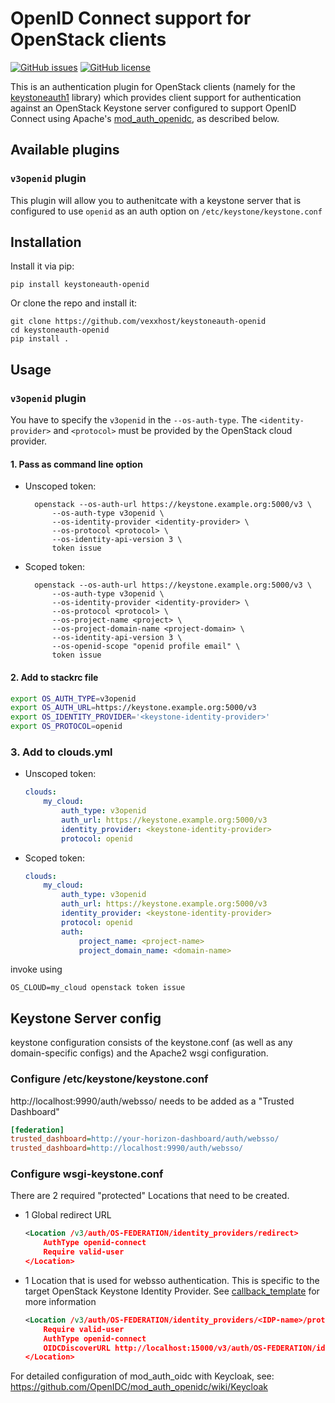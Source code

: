 # OpenID Connect support for OpenStack clients

[![GitHub issues](https://img.shields.io/github/issues/vexxhost/keystoneauth-openid.svg)](https://github.com/vexxhost/keystoneauth-openid/issues)
[![GitHub license](https://img.shields.io/badge/license-Apache%202-blue.svg)](https://raw.githubusercontent.com/vexxhost/keystoneauth-openid/master/LICENSE)

This is an authentication plugin for OpenStack clients (namely for
the [keystoneauth1](https://github.com/openstack/keystoneauth) library) which
provides client support for authentication against an OpenStack Keystone server
configured to support OpenID Connect using Apache's
[mod_auth_openidc](https://github.com/zmartzone/mod_auth_openidc), as described
below.

## Available plugins

### `v3openid` plugin

This plugin will allow you to authenitcate with a keystone server that is configured to use `openid` as an auth option on `/etc/keystone/keystone.conf`

## Installation

Install it via pip:

    pip install keystoneauth-openid

Or clone the repo and install it:

    git clone https://github.com/vexxhost/keystoneauth-openid
    cd keystoneauth-openid
    pip install .

## Usage

### `v3openid` plugin

You have to specify the `v3openid` in the `--os-auth-type`. The
`<identity-provider>` and `<protocol>` must be provided by the OpenStack cloud
provider.

#### 1. Pass as command line option
- Unscoped token:

        openstack --os-auth-url https://keystone.example.org:5000/v3 \
            --os-auth-type v3openid \
            --os-identity-provider <identity-provider> \
            --os-protocol <protocol> \
            --os-identity-api-version 3 \
            token issue

- Scoped token:

        openstack --os-auth-url https://keystone.example.org:5000/v3 \
            --os-auth-type v3openid \
            --os-identity-provider <identity-provider> \
            --os-protocol <protocol> \
            --os-project-name <project> \
            --os-project-domain-name <project-domain> \
            --os-identity-api-version 3 \
            --os-openid-scope "openid profile email" \
            token issue

#### 2. Add to stackrc file

```bash
export OS_AUTH_TYPE=v3openid
export OS_AUTH_URL=https://keystone.example.org:5000/v3
export OS_IDENTITY_PROVIDER='<keystone-identity-provider>'
export OS_PROTOCOL=openid

```

### 3. Add to clouds.yml

- Unscoped token:

    ```yaml
    clouds:
        my_cloud:
            auth_type: v3openid
            auth_url: https://keystone.example.org:5000/v3
            identity_provider: <keystone-identity-provider>
            protocol: openid
    ```

- Scoped token:

    ```yaml
    clouds:
        my_cloud:
            auth_type: v3openid
            auth_url: https://keystone.example.org:5000/v3
            identity_provider: <keystone-identity-provider>
            protocol: openid
            auth:
                project_name: <project-name>
                project_domain_name: <domain-name>
    ```

invoke using
```
OS_CLOUD=my_cloud openstack token issue
```

## Keystone Server config

keystone configuration consists of the keystone.conf (as well as any domain-specific configs) and the Apache2 wsgi configuration.

### Configure /etc/keystone/keystone.conf

http://localhost:9990/auth/websso/ needs to be added as a "Trusted Dashboard"

```ini
[federation]
trusted_dashboard=http://your-horizon-dashboard/auth/websso/
trusted_dashboard=http://localhost:9990/auth/websso/

```

### Configure wsgi-keystone.conf

There are 2 required "protected" Locations that need to be created.

* 1 Global redirect URL

    ```xml
    <Location /v3/auth/OS-FEDERATION/identity_providers/redirect>
        AuthType openid-connect
        Require valid-user
    </Location>
    ```

* 1 Location that is used for websso authentication. This is specific to the target OpenStack Keystone Identity Provider. See [callback_template](https://docs.openstack.org/keystone/latest/admin/federation/configure_federation.html#add-the-callback-template-websso) for more information

    ```xml
    <Location /v3/auth/OS-FEDERATION/identity_providers/<IDP-name>/protocols/openid/websso>
        Require valid-user
        AuthType openid-connect
        OIDCDiscoverURL http://localhost:15000/v3/auth/OS-FEDERATION/identity_providers/redirect?iss=<url-encoded-issuer>
    </Location>
    ```


For detailed configuration of mod_auth_oidc with Keycloak, see:
https://github.com/OpenIDC/mod_auth_openidc/wiki/Keycloak
